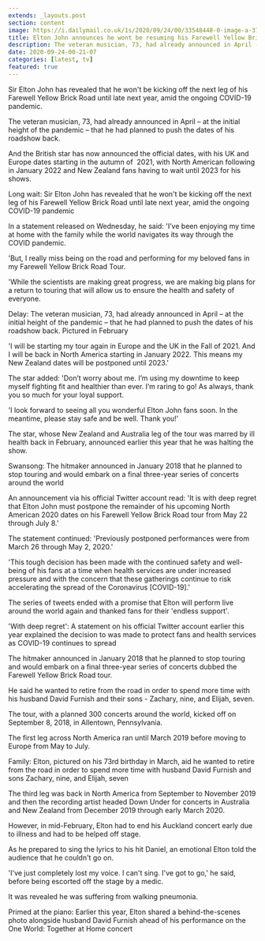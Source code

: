 ```yaml
---
extends: _layouts.post
section: content
image: https://i.dailymail.co.uk/1s/2020/09/24/00/33548448-0-image-a-377_1600902573678.jpg 
title: Elton John announces he wont be resuming his Farewell Yellow Brick Road Tour until late 2021 
description: The veteran musician, 73, had already announced in April - at the initial height of the pandemic - that he had planned to push the dates of his roadshow back. 
date: 2020-09-24-00-21-07 
categories: [latest, tv] 
featured: true 
--- 
```

Sir Elton John has revealed that he won't be kicking off the next leg of his Farewell Yellow Brick Road until late next year, amid the ongoing COVID-19 pandemic.

The veteran musician, 73, had already announced in April – at the initial height of the pandemic – that he had planned to push the dates of his roadshow back.

And the British star has now announced the official dates, with his UK and Europe dates starting in the autumn of  2021, with North American following in January 2022 and New Zealand fans having to wait until 2023 for his shows.

Long wait: Sir Elton John has revealed that he won't be kicking off the next leg of his Farewell Yellow Brick Road until late next year, amid the ongoing COVID-19 pandemic 

In a statement released on Wednesday, he said: 'I’ve been enjoying my time at home with the family while the world navigates its way through the COVID pandemic.

'But, I really miss being on the road and performing for my beloved fans in my Farewell Yellow Brick Road Tour.

'While the scientists are making great progress, we are making big plans for a return to touring that will allow us to ensure the health and safety of everyone.

Delay: The veteran musician, 73, had already announced in April – at the initial height of the pandemic – that he had planned to push the dates of his roadshow back. Pictured in February

'I will be starting my tour again in Europe and the UK in the Fall of 2021. And I will be back in North America starting in January 2022. This means my New Zealand dates will be postponed until 2023.'

The star added: 'Don’t worry about me. I’m using my downtime to keep myself fighting fit and healthier than ever. I’m raring to go! As always, thank you so much for your loyal support.

'I look forward to seeing all you wonderful Elton John fans soon. In the meantime, please stay safe and be well. Thank you!'

The star, whose New Zealand and Australia leg of the tour was marred by ill health back in February, announced earlier this year that he was halting the show. 

Swansong: The hitmaker announced in January 2018 that he planned to stop touring and would embark on a final three-year series of concerts around the world

An announcement via his official Twitter account read: 'It is with deep regret that Elton John must postpone the remainder of his upcoming North American 2020 dates on his Farewell Yellow Brick Road tour from May 22 through July 8.'

The statement continued: 'Previously postponed performances were from March 26 through May 2, 2020.'

'This tough decision has been made with the continued safety and well-being of his fans at a time when health services are under increased pressure and with the concern that these gatherings continue to risk accelerating the spread of the Coronavirus [COVID-19].' 

The series of tweets ended with a promise that Elton will perform live around the world again and thanked fans for their 'endless support'. 

'With deep regret': A statement on his official Twitter account earlier this year explained the decision to was made to protect fans and health services as COVID-19 continues to spread

The hitmaker announced in January 2018 that he planned to stop touring and would embark on a final three-year series of concerts dubbed the Farewell Yellow Brick Road tour.

He said he wanted to retire from the road in order to spend more time with his husband David Furnish and their sons - Zachary, nine, and Elijah, seven.

The tour, with a planned 300 concerts around the world, kicked off on September 8, 2018, in Allentown, Pennsylvania.

The first leg across North America ran until March 2019 before moving to Europe from May to July.

Family: Elton, pictured on his 73rd birthday in March, aid he wanted to retire from the road in order to spend more time with husband David Furnish and sons Zachary, nine, and Elijah, seven

The third leg was back in North America from September to November 2019 and then the recording artist headed Down Under for concerts in Australia and New Zealand from December 2019 through early March 2020. 

However, in mid-February, Elton had to end his Auckland concert early due to illness and had to be helped off stage. 

As he prepared to sing the lyrics to his hit Daniel, an emotional Elton told the audience that he couldn't go on.

'I've just completely lost my voice. I can't sing. I've got to go,' he said, before being escorted off the stage by a medic. 

It was revealed he was suffering from walking pneumonia.



Primed at the piano: Earlier this year, Elton shared a behind-the-scenes photo alongside husband David Furnish ahead of his performance on the One World: Together at Home concert

 

